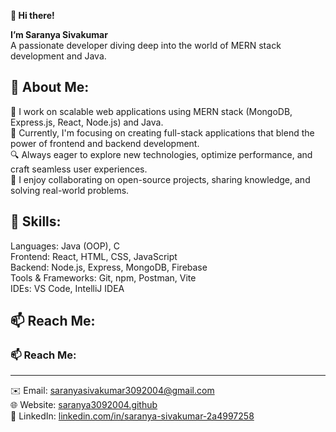 __👋 Hi there!__

__I’m Saranya Sivakumar__\
A passionate developer diving deep into the world of MERN stack development and Java.

🌟 About Me:
---
🚀 I work on scalable web applications using MERN stack (MongoDB, Express.js, React, Node.js) and Java.\
💼 Currently, I'm focusing on creating full-stack applications that blend the power of frontend and backend development.\
🔍 Always eager to explore new technologies, optimize performance, and craft seamless user experiences.\
🤝 I enjoy collaborating on open-source projects, sharing knowledge, and solving real-world problems.


🔧 Skills:
---
Languages: Java (OOP), C\
Frontend: React, HTML, CSS, JavaScript\
Backend: Node.js, Express, MongoDB, Firebase\
Tools & Frameworks: Git, npm, Postman, Vite\
IDEs: VS Code, IntelliJ IDEA



📫 Reach Me:
---
### 📫 Reach Me:
---
✉️ Email: [saranyasivakumar3092004@gmail.com](mailto:saranyasivakumar3092004@gmail.com)\
🌐 Website: [saranya3092004.github](https://github.com/saranya3092004)\
🔗 LinkedIn: [linkedin.com/in/saranya-sivakumar-2a4997258](https://linkedin.com/in/saranya-sivakumar-2a4997258)  

